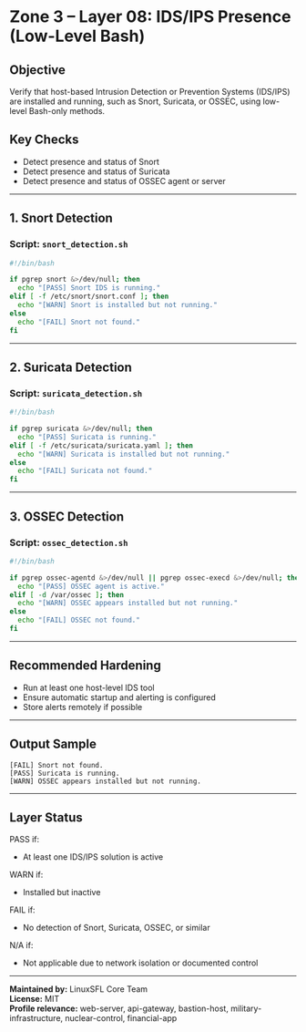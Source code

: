 # Zone 3 – Layer 08: IDS/IPS Presence (Low-Level Bash)

## Objective
Verify that host-based Intrusion Detection or Prevention Systems (IDS/IPS) are installed and running, such as Snort, Suricata, or OSSEC, using low-level Bash-only methods.

## Key Checks
- Detect presence and status of Snort
- Detect presence and status of Suricata
- Detect presence and status of OSSEC agent or server

---

## 1. Snort Detection

### Script: `snort_detection.sh`
```bash
#!/bin/bash

if pgrep snort &>/dev/null; then
  echo "[PASS] Snort IDS is running."
elif [ -f /etc/snort/snort.conf ]; then
  echo "[WARN] Snort is installed but not running."
else
  echo "[FAIL] Snort not found."
fi
```

---

## 2. Suricata Detection

### Script: `suricata_detection.sh`
```bash
#!/bin/bash

if pgrep suricata &>/dev/null; then
  echo "[PASS] Suricata is running."
elif [ -f /etc/suricata/suricata.yaml ]; then
  echo "[WARN] Suricata is installed but not running."
else
  echo "[FAIL] Suricata not found."
fi
```

---

## 3. OSSEC Detection

### Script: `ossec_detection.sh`
```bash
#!/bin/bash

if pgrep ossec-agentd &>/dev/null || pgrep ossec-execd &>/dev/null; then
  echo "[PASS] OSSEC agent is active."
elif [ -d /var/ossec ]; then
  echo "[WARN] OSSEC appears installed but not running."
else
  echo "[FAIL] OSSEC not found."
fi
```

---

## Recommended Hardening
- Run at least one host-level IDS tool
- Ensure automatic startup and alerting is configured
- Store alerts remotely if possible

---

## Output Sample
```
[FAIL] Snort not found.
[PASS] Suricata is running.
[WARN] OSSEC appears installed but not running.
```

---

## Layer Status
PASS if:
- At least one IDS/IPS solution is active

WARN if:
- Installed but inactive

FAIL if:
- No detection of Snort, Suricata, OSSEC, or similar

N/A if:
- Not applicable due to network isolation or documented control

---

**Maintained by:** LinuxSFL Core Team  
**License:** MIT  
**Profile relevance:** web-server, api-gateway, bastion-host, military-infrastructure, nuclear-control, financial-app


